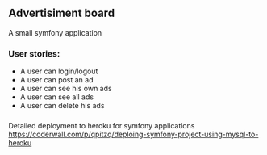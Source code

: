 Advertisiment board
-------------------

A small symfony application

### User stories: ###
   * A user can login/logout
   * A user can post an ad
   * A user can see his own ads
   * A user can see all ads
   * A user can delete his ads
    
###
Detailed deployment to heroku for symfony applications
https://coderwall.com/p/qpitzq/deploing-symfony-project-using-mysql-to-heroku
###

